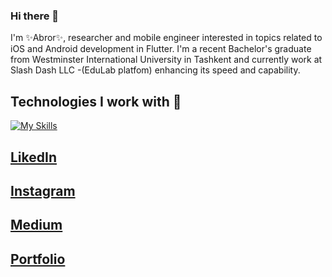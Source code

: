 ### Hi there 👋

<!--
**TheAbror/TheAbror** is a ✨ _special_ ✨ repository because its `README.md` (this file) appears on your GitHub profile.

Here are some ideas to get you started:

- 🔭 I’m currently working on ...
- 🌱 I’m currently learning ...
- 👯 I’m looking to collaborate on ...
- 🤔 I’m looking for help with ...
- 💬 Ask me about ...
- 📫 How to reach me: ...
- 😄 Pronouns: ...
- ⚡ Fun fact: ...
-->

I'm ✨Abror✨, researcher and mobile engineer interested in topics related to iOS and Android development in Flutter. I'm a recent Bachelor's graduate from Westminster International University in Tashkent and currently work at Slash Dash LLC -(EduLab platfom) enhancing its speed and capability.

## Technologies I work with 🔬
[![My Skills](https://skillicons.dev/icons?i=dart,flutter,swift,blender)](https://skillicons.dev)

## [LikedIn](https://www.linkedin.com/in/abror-shamuradov-486885210/)
## [Instagram](https://www.instagram.com/abror_shamuradov/)
## [Medium](https://medium.com/@oyjddkvj)
## [Portfolio](https://github.com/TheAbror/portfolio)

